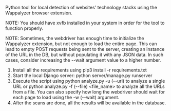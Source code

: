Python tool for local detection of websites' technology stacks using the Wappalyzer browser extension.

NOTE: You should have xvfb installed in your system in order for the tool to function properly.

NOTE: Sometimes, the webdriver has enough time to initialize the Wappalyzer extension, but not enough to load the entire page. This can lead to empty POST requests being sent to the server, creating an instance of the URL in the DB, but without populating it with any JSON data. In such cases, consider increasing the --wait argument value to a higher number.

1. Install all the requirements using pip3 install -r requirements.txt
2. Start the local Django server: python server/manage.py runserver
3. Execute the script using python analyze.py -u (--url) <url> to analyze a single URL or python analyze.py -f (--file) <file_name> to analyze all the URLs from a file. You can also specify how long the webdriver should wait for each page to load using the -w (--wait) argument.
4. After the scans are done, all the results will be available in the database.
